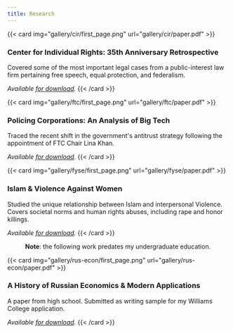 ```yaml
---
title: Research
---
```


{{< card img="gallery/cir/first_page.png" url="gallery/cir/paper.pdf" >}}
###  Center for Individual Rights: 35th Anniversary Retrospective

Covered some of the most important legal cases from a public-interest law firm pertaining free speech, equal protection, and federalism.

_Available [for download](gallery/cir/paper.pdf)._
{{< /card >}}

{{< card img="gallery/ftc/first_page.png" url="gallery/ftc/paper.pdf" >}}
###  Policing Corporations: An Analysis of Big Tech

Traced the recent shift in the government's antitrust strategy following the appointment of FTC Chair Lina Khan.

_Available [for download](gallery/ftc/paper.pdf)._
{{< /card >}}

{{< card img="gallery/fyse/first_page.png" url="gallery/fyse/paper.pdf" >}}
###  Islam & Violence Against Women

Studied the unique relationship between Islam and interpersonal Violence. Covers societal norms and human rights abuses, including rape and honor killings.

_Available [for download](gallery/fyse/paper.pdf)._
{{< /card >}}

<div class="line"></div>

<center>

**Note**: the following work predates my undergraduate education.

</center>

{{< card img="gallery/rus-econ/first_page.png" url="gallery/rus-econ/paper.pdf" >}}
###  A History of Russian Economics & Modern Applications

A paper from high school. Submitted as writing sample for my Williams College application.

_Available [for download](gallery/rus-econ/paper.pdf)._
{{< /card >}}

